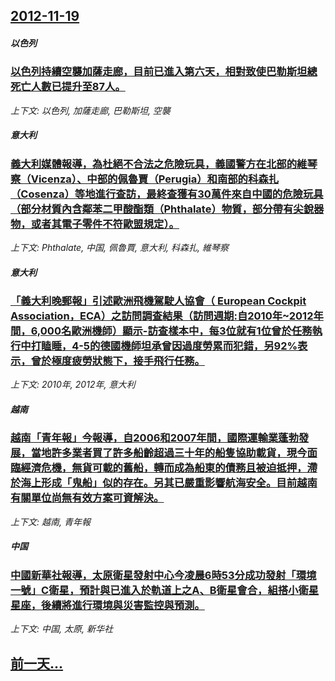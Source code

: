## [2012-11-19](/news/2012/11/19/index.md)

##### 以色列
### [以色列持續空襲加薩走廊，目前已進入第六天，相對致使巴勒斯坦總死亡人數已提升至87人。](/news/2012/11/19/以色列持續空襲加薩走廊-目前已進入第六天-相對致使巴勒斯坦總死亡人數已提升至87人.md)
_上下文: 以色列, 加薩走廊, 巴勒斯坦, 空襲_

##### 意大利
### [義大利媒體報導，為杜絕不合法之危險玩具，義國警方在北部的維琴察（Vicenza）、中部的佩魯賈（Perugia）和南部的科森扎（Cosenza）等地進行查訪，最終查獲有30萬件來自中國的危險玩具（部分材質內含鄰苯二甲酸酯類（Phthalate）物質，部分帶有尖銳器物，或者其電子零件不符歐盟規定）。](/news/2012/11/19/義大利媒體報導-為杜絕不合法之危險玩具-義國警方在北部的維琴察-Vicenza-中部的佩魯賈-Perugia-和南部的.md)
_上下文: Phthalate, 中国, 佩魯賈, 意大利, 科森扎, 維琴察_

##### 意大利
### [「義大利晚郵報」引述歐洲飛機駕駛人協會（ European Cockpit Association，ECA）之訪問調查結果（訪問週期:自2010年~2012年間，6,000名歐洲機師）顯示-訪查樣本中，每3位就有1位曾於任務執行中打瞌睡，4-5的德國機師坦承曾因過度勞累而犯錯，另92%表示，曾於極度疲勞狀態下，接手飛行任務。](/news/2012/11/19/義大利晚郵報-引述歐洲飛機駕駛人協會-European-Cockpit-Association-ECA-之訪問調查結.md)
_上下文: 2010年, 2012年, 意大利_

##### 越南
### [越南「青年報」今報導，自2006和2007年間，國際運輸業蓬勃發展，當地許多業者買了許多船齡超過三十年的船隻協助載貨，現今面臨經濟危機，無貨可載的舊船，轉而成為船東的債務且被迫抵押，滯於海上形成「鬼船」似的存在。另其已嚴重影響航海安全。目前越南有關單位尚無有效方案可資解決。](/news/2012/11/19/越南-青年報-今報導-自2006和2007年間-國際運輸業蓬勃發展-當地許多業者買了許多船齡超過三十年的船隻協助載貨-現.md)
_上下文: 越南, 青年報_

##### 中国
### [中國新華社報導，太原衛星發射中心今凌晨6時53分成功發射「環境一號」C衛星，預計與已進入於軌道上之A、B衛星會合，組搭小衛星星座，後續將進行環境與災害監控與預測。](/news/2012/11/19/中國新華社報導-太原衛星發射中心今凌晨6時53分成功發射-環境一號-C衛星-預計與已進入於軌道上之A-B衛星會合-組搭小.md)
_上下文: 中国, 太原, 新华社_

## [前一天...](/news/2012/11/18/index.md)

